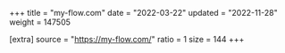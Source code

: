+++
title = "my-flow.com"
date = "2022-03-22"
updated = "2022-11-28"
weight = 147505

[extra]
source = "https://my-flow.com/"
ratio = 1
size = 144
+++
